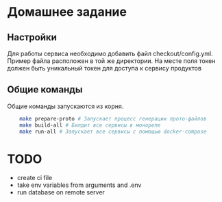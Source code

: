 # Домашнее задание

## Настройки
Для работы сервиса необходимо добавить файл checkout/config.yml. Пример файла расположен в той же директории. На месте поля токен должен быть уникальный токен для доступа к сервису продуктов

## Общие команды
Общие команды запускаются из корня.
```bash
    make prepare-proto # Запускает процесс генерации прото-файлов
    make build-all # Билдит все сервисы в монорепе
    make run-all # Запускает все сервисы с помощью docker-compose
```
# TODO

* create ci file
* take env variables from arguments and .env
* run database on remote server